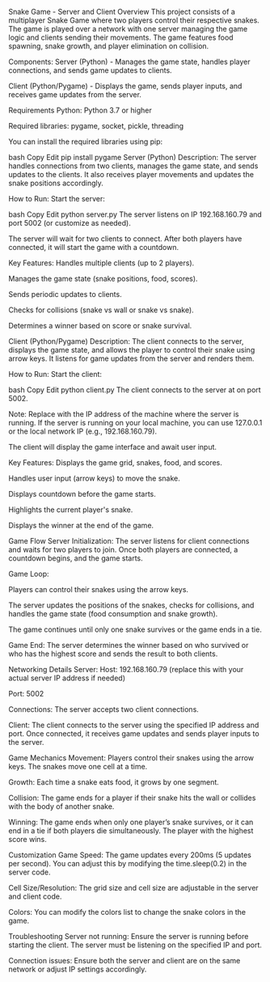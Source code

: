 Snake Game - Server and Client
Overview
This project consists of a multiplayer Snake Game where two players control their respective snakes. The game is played over a network with one server managing the game logic and clients sending their movements. The game features food spawning, snake growth, and player elimination on collision.

Components:
Server (Python) - Manages the game state, handles player connections, and sends game updates to clients.

Client (Python/Pygame) - Displays the game, sends player inputs, and receives game updates from the server.

Requirements
Python:
Python 3.7 or higher

Required libraries: pygame, socket, pickle, threading

You can install the required libraries using pip:

bash
Copy
Edit
pip install pygame
Server (Python)
Description:
The server handles connections from two clients, manages the game state, and sends updates to the clients. It also receives player movements and updates the snake positions accordingly.

How to Run:
Start the server:

bash
Copy
Edit
python server.py
The server listens on IP 192.168.160.79 and port 5002 (or customize as needed).

The server will wait for two clients to connect. After both players have connected, it will start the game with a countdown.

Key Features:
Handles multiple clients (up to 2 players).

Manages the game state (snake positions, food, scores).

Sends periodic updates to clients.

Checks for collisions (snake vs wall or snake vs snake).

Determines a winner based on score or snake survival.

Client (Python/Pygame)
Description:
The client connects to the server, displays the game state, and allows the player to control their snake using arrow keys. It listens for game updates from the server and renders them.

How to Run:
Start the client:

bash
Copy
Edit
python client.py
The client connects to the server at <Server IP> on port 5002.

Note: Replace <Server IP> with the IP address of the machine where the server is running. If the server is running on your local machine, you can use 127.0.0.1 or the local network IP (e.g., 192.168.160.79).

The client will display the game interface and await user input.

Key Features:
Displays the game grid, snakes, food, and scores.

Handles user input (arrow keys) to move the snake.

Displays countdown before the game starts.

Highlights the current player's snake.

Displays the winner at the end of the game.

Game Flow
Server Initialization: The server listens for client connections and waits for two players to join. Once both players are connected, a countdown begins, and the game starts.

Game Loop:

Players can control their snakes using the arrow keys.

The server updates the positions of the snakes, checks for collisions, and handles the game state (food consumption and snake growth).

The game continues until only one snake survives or the game ends in a tie.

Game End: The server determines the winner based on who survived or who has the highest score and sends the result to both clients.

Networking Details
Server:
Host: 192.168.160.79 (replace this with your actual server IP address if needed)

Port: 5002

Connections: The server accepts two client connections.

Client:
The client connects to the server using the specified IP address and port. Once connected, it receives game updates and sends player inputs to the server.

Game Mechanics
Movement: Players control their snakes using the arrow keys. The snakes move one cell at a time.

Growth: Each time a snake eats food, it grows by one segment.

Collision: The game ends for a player if their snake hits the wall or collides with the body of another snake.

Winning: The game ends when only one player’s snake survives, or it can end in a tie if both players die simultaneously. The player with the highest score wins.

Customization
Game Speed: The game updates every 200ms (5 updates per second). You can adjust this by modifying the time.sleep(0.2) in the server code.

Cell Size/Resolution: The grid size and cell size are adjustable in the server and client code.

Colors: You can modify the colors list to change the snake colors in the game.

Troubleshooting
Server not running: Ensure the server is running before starting the client. The server must be listening on the specified IP and port.

Connection issues: Ensure both the server and client are on the same network or adjust IP settings accordingly.
